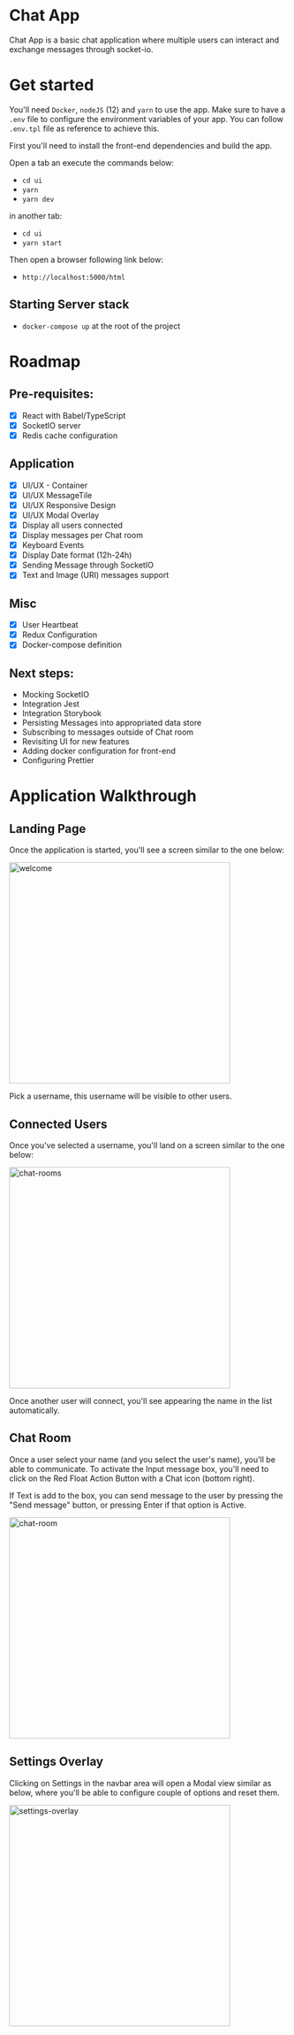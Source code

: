 # Chat App

Chat App is a basic chat application where multiple users can interact and exchange messages through socket-io.

# Get started

You'll need `Docker`, `nodeJS` (12) and `yarn` to use the app. Make sure to have a `.env` file to configure the environment variables of your app. You can follow `.env.tpl` file as reference to achieve this.

First you'll need to install the front-end dependencies and build the app.

Open a tab an execute the commands below:
- `cd ui`
- `yarn`
- `yarn dev`

in another tab:
- `cd ui`
- `yarn start`

Then open a browser following link below:
- `http://localhost:5000/html`

## Starting Server stack

- `docker-compose up` at the root of the project


# Roadmap

## Pre-requisites:
 - [x] React with Babel/TypeScript
 - [x] SocketIO server
 - [x] Redis cache configuration

## Application
 - [x] UI/UX - Container
 - [x] UI/UX MessageTile
 - [x] UI/UX Responsive Design
 - [x] UI/UX Modal Overlay
 - [x] Display all users connected
 - [x] Display messages per Chat room
 - [x] Keyboard Events
 - [x] Display Date format (12h-24h)
 - [x] Sending Message through SocketIO
 - [x] Text and Image (URI) messages support

## Misc
 - [x] User Heartbeat
 - [x] Redux Configuration
 - [x] Docker-compose definition

## Next steps:
- Mocking SocketIO
- Integration Jest
- Integration Storybook
- Persisting Messages into appropriated data store
- Subscribing to messages outside of Chat room
- Revisiting UI for new features
- Adding docker configuration for front-end
- Configuring Prettier

# Application Walkthrough

## Landing Page

Once the application is started, you'll see a screen similar to the one below:

<img src="https://i.ibb.co/QKZm7dS/welcome.png" alt="welcome" border="0" width="400">

Pick a username, this username will be visible to other users.

## Connected Users

Once you've selected a username, you'll land on a screen similar to the one below:

<img src="https://i.ibb.co/X21vrQW/chat-rooms.png" alt="chat-rooms" border="0" width="400">

Once another user will connect, you'll see appearing the name in the list automatically.

## Chat Room

Once a user select your name (and you select the user's name), you'll be able to communicate.
To activate the Input message box, you'll need to click on the Red Float Action Button with a Chat icon (bottom right).

If Text is add to the box, you can send message to the user by pressing the "Send message" button, or pressing Enter if that option is Active.

<img src="https://i.ibb.co/VLGHMH8/chat-room.png" alt="chat-room" border="0" width="400">

## Settings Overlay

Clicking on Settings in the navbar area will open a Modal view similar as below, where you'll be able to configure couple of options and reset them.

<img src="https://i.ibb.co/0j8JB7t/settings-overlay.png" alt="settings-overlay" border="0" width="400">